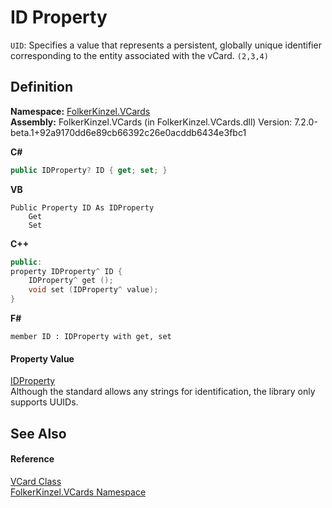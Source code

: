 # ID Property


`UID`: Specifies a value that represents a persistent, globally unique identifier corresponding to the entity associated with the vCard. `(2,3,4)`



## Definition
**Namespace:** <a href="67dce261-ab8f-dd0a-4c0c-bc2633c1719e.md">FolkerKinzel.VCards</a>  
**Assembly:** FolkerKinzel.VCards (in FolkerKinzel.VCards.dll) Version: 7.2.0-beta.1+92a9170dd6e89cb66392c26e0acddb6434e3fbc1

**C#**
``` C#
public IDProperty? ID { get; set; }
```
**VB**
``` VB
Public Property ID As IDProperty
	Get
	Set
```
**C++**
``` C++
public:
property IDProperty^ ID {
	IDProperty^ get ();
	void set (IDProperty^ value);
}
```
**F#**
``` F#
member ID : IDProperty with get, set
```



#### Property Value
<a href="976990ab-bc51-466f-b529-08306073c8d1.md">IDProperty</a>  
Although the standard allows any strings for identification, the library only supports UUIDs.

## See Also


#### Reference
<a href="23413828-9a4a-2851-b88b-84d0afcb0031.md">VCard Class</a>  
<a href="67dce261-ab8f-dd0a-4c0c-bc2633c1719e.md">FolkerKinzel.VCards Namespace</a>  
